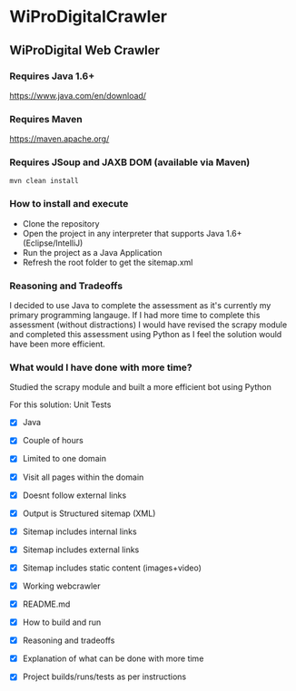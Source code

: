 # WiProDigitalCrawler
## WiProDigital Web Crawler


### Requires Java 1.6+
https://www.java.com/en/download/

### Requires Maven
https://maven.apache.org/

### Requires JSoup and JAXB DOM (available via Maven)
```mvn clean install```

### How to install and execute
- Clone the repository
- Open the project in any interpreter that supports Java 1.6+ (Eclipse/IntelliJ)
- Run the project as a Java Application
- Refresh the root folder to get the sitemap.xml

### Reasoning and Tradeoffs
I decided to use Java to complete the assessment as it's currently my primary programming langauge.
If I had more time to complete this assessment (without distractions) I would have revised the scrapy module
and completed this assessment using Python as I feel the solution would have been more efficient.

### What would I have done with more time?
Studied the scrapy module and built a more efficient bot using Python

For this solution:
Unit Tests

- [x] Java
- [x] Couple of hours
- [x] Limited to one domain
- [x] Visit all pages within the domain
- [x] Doesnt follow external links
- [x] Output is Structured sitemap (XML)
- [x] Sitemap includes internal links
- [x] Sitemap includes external links
- [x] Sitemap includes static content (images+video)


- [x] Working webcrawler
- [x] README.md
- [x] How to build and run
- [x] Reasoning and tradeoffs
- [x] Explanation of what can be done with more time
- [x] Project builds/runs/tests as per instructions
